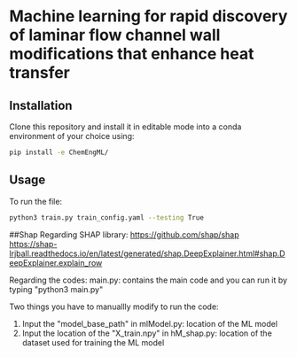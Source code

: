 # Machine learning for rapid discovery of laminar flow channel wall modifications that enhance heat transfer


## Installation

Clone this repository and install it in editable mode into a conda environment of your choice using:
```bash
pip install -e ChemEngML/
```

## Usage

To run the file:
```bash
python3 train.py train_config.yaml --testing True
```


##Shap
Regarding SHAP library:
https://github.com/shap/shap
https://shap-lrjball.readthedocs.io/en/latest/generated/shap.DeepExplainer.html#shap.DeepExplainer.explain_row


Regarding the codes:
main.py: contains the main code and you can run it by typing "python3 main.py"


Two things you have to manuallly modify to run the code:
1) Input the "model_base_path" in mlModel.py: location of the ML model
2) Input the location of the "X_train.npy" in hM_shap.py: location of the dataset used for training the ML model
